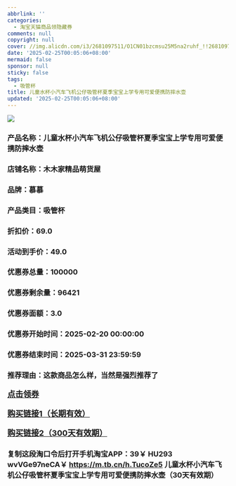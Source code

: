 ```yaml
---
abbrlink: ''
categories:
  - 淘宝天猫商品领隐藏券
comments: null
copyright: null
cover: //img.alicdn.com/i3/2681097511/O1CN01bzcmsu25M5na2ruhf_!!2681097511.jpg
date: '2025-02-25T00:05:06+08:00'
mermaid: false
sponsor: null
sticky: false
tags:
  - 吸管杯
title: 儿童水杯小汽车飞机公仔吸管杯夏季宝宝上学专用可爱便携防摔水壶
updated: '2025-02-25T00:05:06+08:00'
--- 
```


![](//img.alicdn.com/i3/2681097511/O1CN01bzcmsu25M5na2ruhf_!!2681097511.jpg)

### 产品名称：儿童水杯小汽车飞机公仔吸管杯夏季宝宝上学专用可爱便携防摔水壶
### 店铺名称：木木家精品萌货屋
### 品牌：慕慕
### 产品类目：吸管杯
### 折扣价：69.0
### 活动到手价：49.0
### 优惠券总量：100000
### 优惠券剩余量：96421
### 优惠券面额：3.0
### 优惠券开始时间：2025-02-20 00:00:00	
### 优惠券结束时间：2025-03-31 23:59:59	
### 推荐理由：这款商品怎么样，当然是强烈推荐了

<p style="font-size: 18px; font-weight: bold;">
  <a href="https://uland.taobao.com/coupon/edetail?e=FcVi3KgZI6GlhHvvyUNXZfh8CuWt5YH5OVuOuRD5gLJMmdsrkidbOUV9IBA4kmjL3Q0WDuOFzu%2BH076rx%2Bu2pFLSx%2BmEPdnJut23In6LPDUyCYocslpZTYZk2uLOZwzfDcIxq%2FS9D4z0TcIixZTmmAcY88rbnPan2cFY6qAkBQtOFUR35%2BdL6USRZbi7YBRvPkOTJZgYHS9coNBu%2BFi5v%2FNfXInjPDC2dIIJ3uNXh6i%2FQvo9IsQr0Jn%2F69y19sy6DIdjawiQc38EShog3g6x7sOGeks5s0OEb7o%2FURLELJzZtrzCwOC7bOBou8ywlmH2eHIc78qEXmCxfCnjenKqnP865raRWOux&traceId=216624f717406354773041765d1300&union_lens=lensId%3AOPT%401740635482%400b5201c3_0d9f_19545f5a7bb_6565%4001%40eyJmbG9vcklkIjo3MzM1NH0ie" target="_blank">点击领券</a>
</p>
<p style="font-size: 18px; font-weight: bold;">
  <a href="https://s.click.taobao.com/t?e=m%3D2%26s%3DQJK4qHcj%2BCBw4vFB6t2Z2ueEDrYVVa64LKpWJ%2Bin0XLjf2vlNIV67pNS5Qpp3aDuc4zWPc6e8233ID%2FV1RqsF4wnCJeELi4I%2FIEn%2BS1IjHAB0ghlTd7WlZVm%2FOAUUFw71qrpxiwMoCNxc1AtbZGVS%2FH9KOiomFlIR0e4qUZJ%2Bm8LZMqoQW%2BfuB6GmlJyRiVTgPIs5%2BSalUdtEayzhqswKbPkMWGoA8fUUzOhmf9nRFjev2NyadQAu5xVSG%2BCckZ0ivLcJ1oaZb1P7qa1tU3ZgS3jKrSQZrKg2Ri9Bm4jDHflT82O4TqJg0ph2o7W5BNVMzXmCitDxQQ%3D" target="_blank">购买链接1（长期有效）</a>
</p>
<p style="font-size: 18px; font-weight: bold;">
  <a href="https://s.click.taobao.com/y1mGyNs" target="_blank">购买链接2（300天有效期）</a>
</p>

### 复制这段淘口令后打开手机淘宝APP：39￥ HU293 wvVGe97neCA￥ https://m.tb.cn/h.TucoZe5  儿童水杯小汽车飞机公仔吸管杯夏季宝宝上学专用可爱便携防摔水壶（30天有效期）
